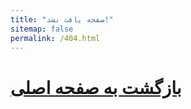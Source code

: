 ```yaml
---
title: "صفحه یافت نشد!"
sitemap: false
permalink: /404.html
---
```


<link rel="stylesheet" type="text/css" href="https://subject-team.github.io/SajapaApp/font.css">

# [بازگشت به صفحه اصلی](https://subject-team.github.io/SajapaApp)
